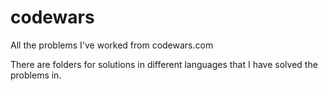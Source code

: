 # codewars
All the problems I've worked from codewars.com

There are folders for solutions in different languages that I have solved the problems in. 
